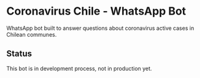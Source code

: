 # Coronavirus Chile - WhatsApp Bot

WhatsApp bot built to answer questions about coronavirus active cases in Chilean communes.

## Status

This bot is in development process, not in production yet.
